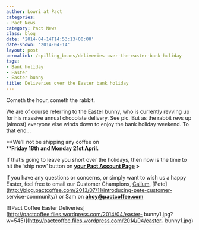 ```yaml
---
author: Lowri at Pact
categories:
- Pact News
category: Pact News
class: blog
date: '2014-04-14T14:53:13+00:00'
date-shown: '2014-04-14'
layout: post
permalink: /spilling_beans/deliveries-over-the-easter-bank-holiday
tags:
- Bank holiday
- Easter
- Easter bunny
title: Deliveries over the Easter bank holiday
---
```


Cometh the hour, cometh the rabbit.

We are of course referring to the Easter bunny, who is currently revving up
for his massive annual chocolate delivery. See pic. But as the rabbit revs up
(almost) everyone else winds down to enjoy the bank holiday weekend. To that
end…

**We’ll not be shipping any coffee on  
****Friday 18th and Monday 21st April.**

If that’s going to leave you short over the holidays, then now is the time to
hit the ‘ship now’ button on **[your Pact Account
Page](https://www.pactcoffee.com/account) >**

If you have any questions or concerns, or simply want to wish us a happy
Easter, feel free to email our Customer Champions,
[Callum](http://blog.pactcoffee.com/2014/01/29/introducing-callum/),
[Pete](http://blog.pactcoffee.com/2013/07/11/introducing-pete-customer-
service-community/) or Sam on
**[ahoy@pactcoffee.com](mailto:ahoy@pactcoffee.com)**

[![Pact Coffee Easter
Deliveries](http://pactcoffee.files.wordpress.com/2014/04/easter-
bunny1.jpg?w=545)](http://pactcoffee.files.wordpress.com/2014/04/easter-
bunny1.jpg)